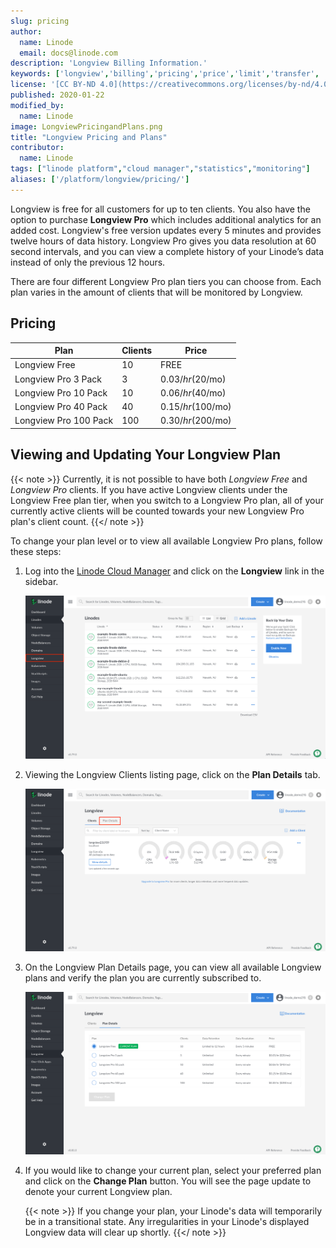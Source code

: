 ```yaml
---
slug: pricing
author:
  name: Linode
  email: docs@linode.com
description: 'Longview Billing Information.'
keywords: ['longview','billing','pricing','price','limit','transfer', 'plan']
license: '[CC BY-ND 4.0](https://creativecommons.org/licenses/by-nd/4.0)'
published: 2020-01-22
modified_by:
  name: Linode
image: LongviewPricingandPlans.png
title: "Longview Pricing and Plans"
contributor:
  name: Linode
tags: ["linode platform","cloud manager","statistics","monitoring"]
aliases: ['/platform/longview/pricing/']
---
```


Longview is free for all customers for up to ten clients. You also have the option to purchase **Longview Pro** which includes additional analytics for an added cost. Longview's free version updates every 5 minutes and provides twelve hours of data history. Longview Pro gives you data resolution at 60 second intervals, and you can view a complete history of your Linode’s data instead of only the previous 12 hours.

There are four different Longview Pro plan tiers you can choose from. Each plan varies in the amount of clients that will be monitored by Longview.

## Pricing

| Plan | Clients | Price |
| ---------- | ----------- | ---------- |
| Longview Free | 10 | FREE |
| Longview Pro 3 Pack | 3 | $0.03/hr ($20/mo) |
| Longview Pro 10 Pack | 10 | $0.06/hr ($40/mo) |
| Longview Pro 40 Pack | 40 | $0.15/hr ($100/mo) |
| Longview Pro 100 Pack | 100 | $0.30/hr($200/mo) |

## Viewing and Updating Your Longview Plan

{{< note >}}
Currently, it is not possible to have both *Longview Free* and *Longview Pro* clients. If you have active Longview clients under the Longview Free plan tier, when you switch to a Longview Pro plan, all of your currently active clients will be counted towards your new Longview Pro plan's client count.
{{</ note >}}

To change your plan level or to view all available Longview Pro plans, follow these steps:

1. Log into the [Linode Cloud Manager](https://cloud.linode.com/dashboard) and click on the **Longview** link in the sidebar.

    ![Access Longview in the Cloud Manager](access-longview.png "Access Longview in the Cloud Manager")

1. Viewing the Longview Clients listing page, click on the **Plan Details** tab.

    ![Access the Longview plan details page](longview-plan-details.png "Access the Longview plan details page")

1. On the Longview Plan Details page, you can view all available Longview plans and verify the plan you are currently subscribed to.

     ![Access the Longview plan details page](longview-plan-details-page.png "Access the Longview plan details page")

1. If you would like to change your current plan, select your preferred plan and click on the **Change Plan** button. You will see the page update to denote your current Longview plan.

    {{< note >}}
If you change your plan, your Linode's data will temporarily be in a transitional state. Any irregularities in your Linode's displayed Longview data will clear up shortly.
    {{</ note >}}